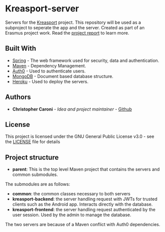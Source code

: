 # Kreasport-server

Servers for the [Kreasport](https://github.com/Christopher-Caroni/KreaSport) project. This repository will be used as a subproject to seperate the app and the server. Created as part of an Erasmus project work. Read the [project report](https://github.com/Christopher-Caroni/KreaSport/blob/41698bede1d36e6a5800d7386fc56d343fa991ee/doc/Kreasport%20Report.pdf) to learn more.

## Built With

* [Spring](https://spring.io/) - The web framework used for security, data and authentication.
* [Maven](https://maven.apache.org/) - Dependency Management.
* [Auth0](https://auth0.com/) - Used to authenticate users.
* [MongoDB](https://www.mongodb.com/) - Document based database structure.
* [Heroku](https://www.heroku.com/) - Used to deploy the servers.

## Authors

* **Christopher Caroni** - *Idea and project maintainer* - [Github](https://github.com/Christopher-Caroni)

## License

This project is licensed under the GNU General Public License v3.0 - see the [LICENSE](LICENSE) file for details

## Project structure

 - **parent**: This is the top level Maven project that contains the servers and common submodules.
 
The submodules are as follows:
 - **common**: the common classes necessary to both servers
 - **kreasport-backend**: the server handling request with JWTs for trusted clients such as the Android app. Interacts directly with the database. 
 - **kreasport-frontend**: the server handling request authenticated by the user session. Used by the admin to manage the database.

The two servers are because of a Maven conflict with Auth0 dependencies.